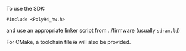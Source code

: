 To use the SDK:

    #include <Poly94_hw.h>

and use an appropriate linker script from ../firmware (usually `sdram.ld`)

For CMake, a toolchain file ~~is~~ will also be provided.
